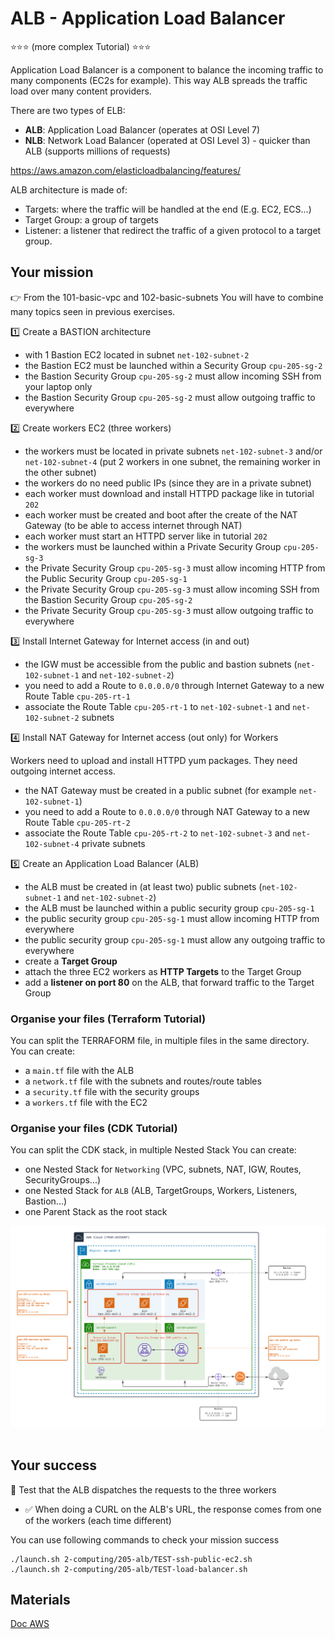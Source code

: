 # ALB - Application Load Balancer

⭐⭐⭐ (more complex Tutorial)️ ⭐⭐⭐

Application Load Balancer is a component to balance the incoming traffic to many components (EC2s for example).
This way ALB spreads the traffic load over many content providers.

There are two types of ELB:
- **ALB**: Application Load Balancer (operates at OSI Level 7)
- **NLB**: Network Load Balancer (operated at OSI Level 3) - quicker than ALB (supports millions of requests)

https://aws.amazon.com/elasticloadbalancing/features/

ALB architecture is made of:
- Targets: where the traffic will be handled at the end (E.g. EC2, ECS...)
- Target Group: a group of targets
- Listener: a listener that redirect the traffic of a given protocol to a target group.

## Your mission

👉 From the 101-basic-vpc and 102-basic-subnets
You will have to combine many topics seen in previous exercises.

1️⃣ Create a BASTION architecture

- with 1 Bastion EC2 located in subnet `net-102-subnet-2`
- the Bastion EC2 must be launched within a Security Group `cpu-205-sg-2`
- the Bastion Security Group `cpu-205-sg-2` must allow incoming SSH from your laptop only
- the Bastion Security Group `cpu-205-sg-2` must allow outgoing traffic to everywhere

2️⃣ Create workers EC2 (three workers)

- the workers must be located in private subnets `net-102-subnet-3` and/or `net-102-subnet-4` (put 2 workers in one subnet, the remaining worker in the other subnet)
- the workers do no need public IPs (since they are in a private subnet)  
- each worker must download and install HTTPD package like in tutorial `202`
- each worker must be created and boot after the create of the NAT Gateway (to be able to access internet through NAT)
- each worker must start an HTTPD server like in tutorial `202`
- the workers must be launched within a Private Security Group `cpu-205-sg-3`
- the Private Security Group `cpu-205-sg-3` must allow incoming HTTP from the Public Security Group `cpu-205-sg-1`
- the Private Security Group `cpu-205-sg-3` must allow incoming SSH from the Bastion Security Group `cpu-205-sg-2`
- the Private Security Group `cpu-205-sg-3`  must allow outgoing traffic to everywhere


3️⃣ Install Internet Gateway for Internet access (in and out)

- the IGW must be accessible from the public and bastion subnets (`net-102-subnet-1` and `net-102-subnet-2`)
- you need to add a Route to `0.0.0.0/0` through Internet Gateway to a new Route Table `cpu-205-rt-1`
- associate the Route Table `cpu-205-rt-1` to `net-102-subnet-1` and `net-102-subnet-2` subnets

4️⃣ Install NAT Gateway for Internet access (out only) for Workers

Workers need to upload and install HTTPD yum packages. They need outgoing internet access.
   
- the NAT Gateway must be created in a public subnet (for example `net-102-subnet-1`)
- you need to add a Route to `0.0.0.0/0` through NAT Gateway to a new Route Table `cpu-205-rt-2`
- associate the Route Table `cpu-205-rt-2` to `net-102-subnet-3` and `net-102-subnet-4` private subnets

5️⃣ Create an Application Load Balancer (ALB)

- the ALB must be created in (at least two) public subnets (`net-102-subnet-1` and `net-102-subnet-2`) 
- the ALB must be launched within a public security group `cpu-205-sg-1`
- the public security group `cpu-205-sg-1` must allow incoming HTTP from everywhere
- the public security group `cpu-205-sg-1` must allow any outgoing traffic to everywhere
- create a **Target Group**
- attach the three EC2 workers as **HTTP Targets** to the Target Group
- add a **listener on port 80** on the ALB, that forward traffic to the Target Group

### Organise your files (Terraform Tutorial)
You can split the TERRAFORM file, in multiple files in the same directory.
You can create:
- a `main.tf` file with the ALB
- a `network.tf` file with the subnets and routes/route tables
- a `security.tf` file with the security groups
- a `workers.tf` file with the EC2

### Organise your files (CDK Tutorial)
You can split the CDK stack, in multiple Nested Stack
You can create:
- one Nested Stack for `Networking` (VPC, subnets, NAT, IGW, Routes, SecurityGroups...)
- one Nested Stack for `ALB` (ALB, TargetGroups, Workers, Listeners, Bastion...)
- one Parent Stack as the root stack

<div align="center">
<img src="./doc/205-alb.png" width="800" alt="ALB">
</div>
<br>

## Your success
🏁 Test that the ALB dispatches the requests to the three workers
- ✅ When doing a CURL on the ALB's URL, the response comes from one of the workers (each time different)

You can use following commands to check your mission success
```shell
./launch.sh 2-computing/205-alb/TEST-ssh-public-ec2.sh
./launch.sh 2-computing/205-alb/TEST-load-balancer.sh
```

## Materials
[Doc AWS](https://docs.aws.amazon.com/elasticloadbalancing/latest/application/introduction.html)




